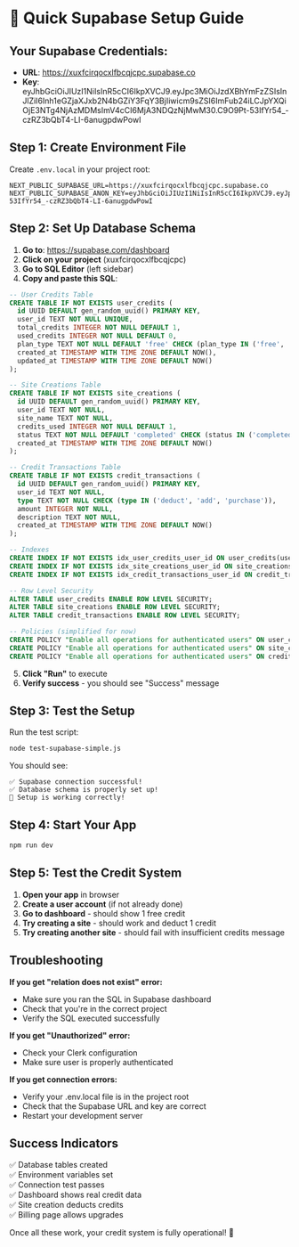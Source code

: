 # 🚀 Quick Supabase Setup Guide

## Your Supabase Credentials:
- **URL**: https://xuxfcirqocxlfbcqjcpc.supabase.co
- **Key**: eyJhbGciOiJIUzI1NiIsInR5cCI6IkpXVCJ9.eyJpc3MiOiJzdXBhYmFzZSIsInJlZiI6Inh1eGZjaXJxb2N4bGZiY3FqY3BjIiwicm9sZSI6ImFub24iLCJpYXQiOjE3NTg4NjAzMDMsImV4cCI6MjA3NDQzNjMwM30.C9O9Pt-53IfYr54_-czRZ3bQbT4-LI-6anugpdwPowI

## Step 1: Create Environment File

Create `.env.local` in your project root:

```env
NEXT_PUBLIC_SUPABASE_URL=https://xuxfcirqocxlfbcqjcpc.supabase.co
NEXT_PUBLIC_SUPABASE_ANON_KEY=eyJhbGciOiJIUzI1NiIsInR5cCI6IkpXVCJ9.eyJpc3MiOiJzdXBhYmFzZSIsInJlZiI6Inh1eGZjaXJxb2N4bGZiY3FqY3BjIiwicm9sZSI6ImFub24iLCJpYXQiOjE3NTg4NjAzMDMsImV4cCI6MjA3NDQzNjMwM30.C9O9Pt-53IfYr54_-czRZ3bQbT4-LI-6anugpdwPowI
```

## Step 2: Set Up Database Schema

1. **Go to**: https://supabase.com/dashboard
2. **Click on your project** (xuxfcirqocxlfbcqjcpc)
3. **Go to SQL Editor** (left sidebar)
4. **Copy and paste this SQL**:

```sql
-- User Credits Table
CREATE TABLE IF NOT EXISTS user_credits (
  id UUID DEFAULT gen_random_uuid() PRIMARY KEY,
  user_id TEXT NOT NULL UNIQUE,
  total_credits INTEGER NOT NULL DEFAULT 1,
  used_credits INTEGER NOT NULL DEFAULT 0,
  plan_type TEXT NOT NULL DEFAULT 'free' CHECK (plan_type IN ('free', 'pro', 'enterprise')),
  created_at TIMESTAMP WITH TIME ZONE DEFAULT NOW(),
  updated_at TIMESTAMP WITH TIME ZONE DEFAULT NOW()
);

-- Site Creations Table
CREATE TABLE IF NOT EXISTS site_creations (
  id UUID DEFAULT gen_random_uuid() PRIMARY KEY,
  user_id TEXT NOT NULL,
  site_name TEXT NOT NULL,
  credits_used INTEGER NOT NULL DEFAULT 1,
  status TEXT NOT NULL DEFAULT 'completed' CHECK (status IN ('completed', 'failed')),
  created_at TIMESTAMP WITH TIME ZONE DEFAULT NOW()
);

-- Credit Transactions Table
CREATE TABLE IF NOT EXISTS credit_transactions (
  id UUID DEFAULT gen_random_uuid() PRIMARY KEY,
  user_id TEXT NOT NULL,
  type TEXT NOT NULL CHECK (type IN ('deduct', 'add', 'purchase')),
  amount INTEGER NOT NULL,
  description TEXT NOT NULL,
  created_at TIMESTAMP WITH TIME ZONE DEFAULT NOW()
);

-- Indexes
CREATE INDEX IF NOT EXISTS idx_user_credits_user_id ON user_credits(user_id);
CREATE INDEX IF NOT EXISTS idx_site_creations_user_id ON site_creations(user_id);
CREATE INDEX IF NOT EXISTS idx_credit_transactions_user_id ON credit_transactions(user_id);

-- Row Level Security
ALTER TABLE user_credits ENABLE ROW LEVEL SECURITY;
ALTER TABLE site_creations ENABLE ROW LEVEL SECURITY;
ALTER TABLE credit_transactions ENABLE ROW LEVEL SECURITY;

-- Policies (simplified for now)
CREATE POLICY "Enable all operations for authenticated users" ON user_credits FOR ALL USING (true);
CREATE POLICY "Enable all operations for authenticated users" ON site_creations FOR ALL USING (true);
CREATE POLICY "Enable all operations for authenticated users" ON credit_transactions FOR ALL USING (true);
```

5. **Click "Run"** to execute
6. **Verify success** - you should see "Success" message

## Step 3: Test the Setup

Run the test script:
```bash
node test-supabase-simple.js
```

You should see:
```
✅ Supabase connection successful!
✅ Database schema is properly set up!
🎉 Setup is working correctly!
```

## Step 4: Start Your App

```bash
npm run dev
```

## Step 5: Test the Credit System

1. **Open your app** in browser
2. **Create a user account** (if not already done)
3. **Go to dashboard** - should show 1 free credit
4. **Try creating a site** - should work and deduct 1 credit
5. **Try creating another site** - should fail with insufficient credits message

## Troubleshooting

**If you get "relation does not exist" error:**
- Make sure you ran the SQL in Supabase dashboard
- Check that you're in the correct project
- Verify the SQL executed successfully

**If you get "Unauthorized" error:**
- Check your Clerk configuration
- Make sure user is properly authenticated

**If you get connection errors:**
- Verify your .env.local file is in the project root
- Check that the Supabase URL and key are correct
- Restart your development server

## Success Indicators

✅ Database tables created  
✅ Environment variables set  
✅ Connection test passes  
✅ Dashboard shows real credit data  
✅ Site creation deducts credits  
✅ Billing page allows upgrades  

Once all these work, your credit system is fully operational! 🎉
